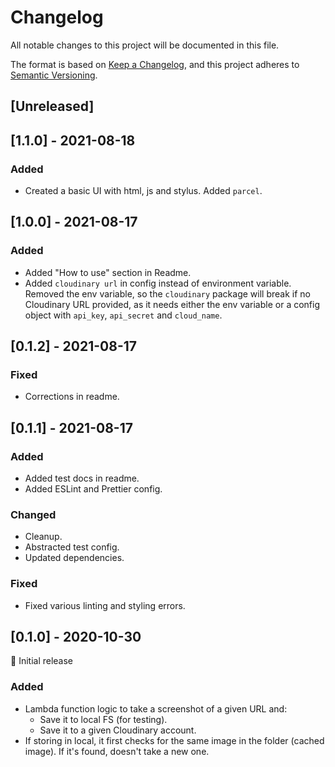 # Changelog

All notable changes to this project will be documented in this file.

The format is based on [Keep a Changelog](https://keepachangelog.com/en/1.0.0/), and this project adheres to [Semantic Versioning](https://semver.org/spec/v2.0.0.html).

## [Unreleased]

## [1.1.0] - 2021-08-18

### Added

- Created a basic UI with html, js and stylus. Added `parcel`.

## [1.0.0] - 2021-08-17

### Added

- Added "How to use" section in Readme.
- Added `cloudinary url` in config instead of environment variable. Removed the env variable, so the `cloudinary` package will break if no Cloudinary URL provided, as it needs either the env variable or a config object with `api_key`, `api_secret` and `cloud_name`.

## [0.1.2] - 2021-08-17

### Fixed

- Corrections in readme.

## [0.1.1] - 2021-08-17

### Added

- Added test docs in readme.
- Added ESLint and Prettier config.

### Changed

- Cleanup.
- Abstracted test config.
- Updated dependencies.

### Fixed

- Fixed various linting and styling errors.

## [0.1.0] - 2020-10-30

🎊 Initial release

### Added

- Lambda function logic to take a screenshot of a given URL and:
  - Save it to local FS (for testing).
  - Save it to a given Cloudinary account.
- If storing in local, it first checks for the same image in the folder (cached image). If it's found, doesn't take a new one.
